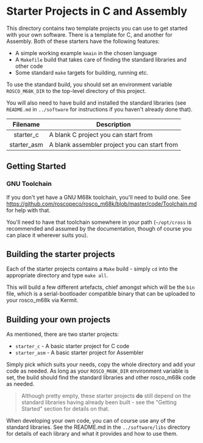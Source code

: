# Starter Projects in C and Assembly

This directory contains two template projects you can use to get started
with your own software. There is a template for C, and another for 
Assembly. Both of these starters have the following features:

* A simple working example `kmain` in the chosen language
* A `Makefile` build that takes care of finding the standard libraries and other code
* Some standard `make` targets for building, running etc.

To use the standard build, you should set an environment variable 
`ROSCO_M68K_DIR` to the top-level directory of this project.

You will also need to have build and installed the standard libraries
(see `README.md` in `../software` for instructions if you haven't 
already done that).

| Filename            | Description                                    |
|:-------------------:|------------------------------------------------|
| starter_c           | A blank C project you can start from           |
| starter_asm         | A blank assembler project you can start from   |
 
## Getting Started

### GNU Toolchain

If you don't yet have a GNU M68k toolchain, you'll need to build one.
See https://github.com/roscopeco/rosco_m68k/blob/master/code/Toolchain.md 
for help with that. 

You'll need to have that toolchain somewhere in your path (`~/opt/cross`
is recommended and assumed by the documentation, though of course you
can place it wherever suits you).

## Building the starter projects


Each of the starter projects contains a `Make` build - 
simply `cd` into the appropriate directory and type `make all`.

This will build a few different artefacts, chief amongst which will be
the `bin` file, which is a serial-bootloader compatible binary that 
can be uploaded to your rosco_m68k via Kermit.

## Building your own projects

As mentioned, there are two starter projects:

* `starter_c` - A basic starter project for C code
* `starter_asm` - A basic starter project for Assembler

Simply pick which suits your needs, copy the whole directory and 
add your code as needed. As long as your `ROSCO_M68K_DIR` environment
variable is set, the build should find the standard libraries and
other rosco_m68k code as needed.

> Although pretty empty, these starter projects **do** still depend on
  the standard libraries having already been built - see the "Getting
  Started" section for details on that.

When developing your own code, you can of course use any of the standard
libraries. See the README.md in the `../software/libs` directory for details of 
each library and what it provides and how to use them.

